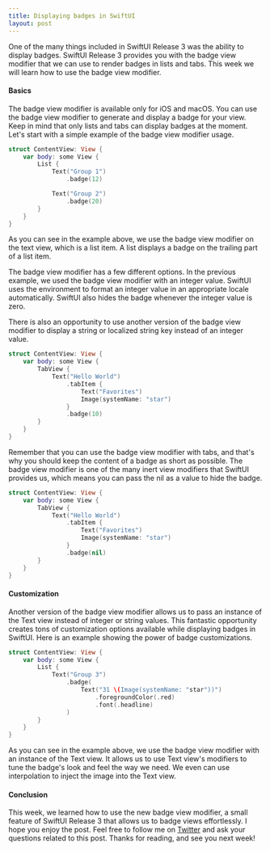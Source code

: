```yaml
---
title: Displaying badges in SwiftUI
layout: post
---
```


One of the many things included in SwiftUI Release 3 was the ability to display badges. SwiftUI Release 3 provides you with the badge view modifier that we can use to render badges in lists and tabs. This week we will learn how to use the badge view modifier.

#### Basics
The badge view modifier is available only for iOS and macOS. You can use the badge view modifier to generate and display a badge for your view. Keep in mind that only lists and tabs can display badges at the moment. Let's start with a simple example of the badge view modifier usage.

```swift
struct ContentView: View {
    var body: some View {
        List {
            Text("Group 1")
                .badge(12)

            Text("Group 2")
                .badge(20)
        }
    }
}
```

As you can see in the example above, we use the badge view modifier on the text view, which is a list item. A list displays a badge on the trailing part of a list item.

The badge view modifier has a few different options. In the previous example, we used the badge view modifier with an integer value. SwiftUI uses the environment to format an integer value in an appropriate locale automatically. SwiftUI also hides the badge whenever the integer value is zero.

There is also an opportunity to use another version of the badge view modifier to display a string or localized string key instead of an integer value.

```swift
struct ContentView: View {
    var body: some View {
        TabView {
            Text("Hello World")
                .tabItem {
                    Text("Favorites")
                    Image(systemName: "star")
                }
                .badge(10)
        }
    }
}
```

Remember that you can use the badge view modifier with tabs, and that's why you should keep the content of a badge as short as possible. The badge view modifier is one of the many inert view modifiers that SwiftUI provides us, which means you can pass the nil as a value to hide the badge.

```swift
struct ContentView: View {
    var body: some View {
        TabView {
            Text("Hello World")
                .tabItem {
                    Text("Favorites")
                    Image(systemName: "star")
                }
                .badge(nil)
        }
    }
}
```

#### Customization
Another version of the badge view modifier allows us to pass an instance of the Text view instead of integer or string values. This fantastic opportunity creates tons of customization options available while displaying badges in SwiftUI. Here is an example showing the power of badge customizations.

```swift
struct ContentView: View {
    var body: some View {
        List {
            Text("Group 3")
                .badge(
                    Text("31 \(Image(systemName: "star"))")
                        .foregroundColor(.red)
                        .font(.headline)
                )
        }
    }
}
```

As you can see in the example above, we use the badge view modifier with an instance of the Text view. It allows us to use Text view's modifiers to tune the badge's look and feel the way we need. We even can use interpolation to inject the image into the Text view.

#### Conclusion
This week, we learned how to use the new badge view modifier, a small feature of SwiftUI Release 3 that allows us to badge views effortlessly. I hope you enjoy the post. Feel free to follow me on [Twitter](https://twitter.com/mecid) and ask your questions related to this post. Thanks for reading, and see you next week!

